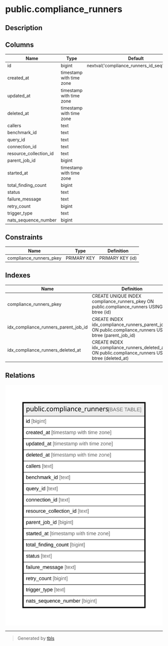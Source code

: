 # public.compliance_runners

## Description

## Columns

| Name | Type | Default | Nullable | Children | Parents | Comment |
| ---- | ---- | ------- | -------- | -------- | ------- | ------- |
| id | bigint | nextval('compliance_runners_id_seq'::regclass) | false |  |  |  |
| created_at | timestamp with time zone |  | true |  |  |  |
| updated_at | timestamp with time zone |  | true |  |  |  |
| deleted_at | timestamp with time zone |  | true |  |  |  |
| callers | text |  | true |  |  |  |
| benchmark_id | text |  | true |  |  |  |
| query_id | text |  | true |  |  |  |
| connection_id | text |  | true |  |  |  |
| resource_collection_id | text |  | true |  |  |  |
| parent_job_id | bigint |  | true |  |  |  |
| started_at | timestamp with time zone |  | true |  |  |  |
| total_finding_count | bigint |  | true |  |  |  |
| status | text |  | true |  |  |  |
| failure_message | text |  | true |  |  |  |
| retry_count | bigint |  | true |  |  |  |
| trigger_type | text |  | true |  |  |  |
| nats_sequence_number | bigint |  | true |  |  |  |

## Constraints

| Name | Type | Definition |
| ---- | ---- | ---------- |
| compliance_runners_pkey | PRIMARY KEY | PRIMARY KEY (id) |

## Indexes

| Name | Definition |
| ---- | ---------- |
| compliance_runners_pkey | CREATE UNIQUE INDEX compliance_runners_pkey ON public.compliance_runners USING btree (id) |
| idx_compliance_runners_parent_job_id | CREATE INDEX idx_compliance_runners_parent_job_id ON public.compliance_runners USING btree (parent_job_id) |
| idx_compliance_runners_deleted_at | CREATE INDEX idx_compliance_runners_deleted_at ON public.compliance_runners USING btree (deleted_at) |

## Relations

![er](public.compliance_runners.svg)

---

> Generated by [tbls](https://github.com/k1LoW/tbls)
